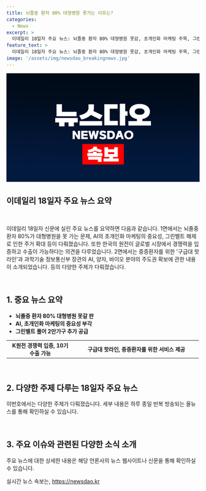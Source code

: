 ```yaml
---
title: 뇌졸중 환자 80% 대형병원 못가는 이유는?
categories:
  - News
excerpt: >
  이데일리 18일자 주요 뉴스: 뇌졸중 환자 80% 대형병원 못감, 초개인화 마케팅 주목, 그린벨트 풀어 2만가구 추가 공급, 악성 임대인에도 세제혜택, 한달 앞당긴 전기차 보조금 개편, K커머스 서밋2024, 전당대회 후 모두 원팀 될 것 예상, ‘국회의장 중재안’ 수용, 주택 건설 확대 등 경제 성장 올인, 삼성전자 잃어버린 1등 되찾는다, ‘팀코리아’ 체코 원전 수주 기대.
feature_text: >
  이데일리 18일자 주요 뉴스: 뇌졸중 환자 80% 대형병원 못감, 초개인화 마케팅 주목, 그린벨트 풀어 2만가구 추가 공급, 악성 임대인에도 세제혜택, 한달 앞당긴 전기차 보조금 개편, K커머스 서밋2024, 전당대회 후 모두 원팀 될 것 예상, ‘국회의장 중재안’ 수용, 주택 건설 확대 등 경제 성장 올인, 삼성전자 잃어버린 1등 되찾는다, ‘팀코리아’ 체코 원전 수주 기대.
image: '/assets/img/newsdao_breakingnews.jpg'
---
```


<p><img src="/assets/img/newsdao_breakingnews.jpg" alt="bookingtag 속보" /></p>

<h2 data-ke-size="size26">이데일리 18일자 주요 뉴스 요약</h2>

<p data-ke-size="size16">&nbsp;</p>

<p>이데일리 18일자 신문에 실린 주요 뉴스를 요약하면 다음과 같습니다. 1면에서는 뇌졸중 환자 80%가 대형병원을 못 가는 문제, AI의 초개인화 마케팅의 중요성, 그린벨트 해제로 인한 주거 확대 등이 다뤄졌습니다. 또한 한국의 원전이 글로벌 시장에서 경쟁력을 입증하고 수출이 가능하다는 의견을 다루었습니다. 2면에서는 중증환자를 위한 '구급대 핫라인'과 과학기술 정보통신부 장관의 AI, 양자, 바이오 분야의 주도권 확보에 관한 내용이 소개되었습니다.
등의 다양한 주제가 다뤄졌습니다.</p></p>

<p data-ke-size="size16">&nbsp;</p>

<h2 data-ke-size="size26">1. 중요 뉴스 요약</h2>

<ul>
    <li><b>뇌졸중 환자 80% 대형병원 못갈 판</b></li>
    <li><b>AI, 초개인화 마케팅의 중요성 부각</b></li>
    <li><b>그린벨트 풀어 2만가구 추가 공급</b></li>
</ul>

<table>
    <colgroup>
        <col width="176" />
        <col width="326" />
    </colgroup>
    <tbody>
        <tr>
            <td style="text-align: center; height: 17px;"><b>K원전 경쟁력 입증, 10기 수출 가능</b></td>
            <td style="text-align: center; height: 17px;"><b>구급대 핫라인, 중증환자를 위한 서비스 제공</b></td>
        </tr>
    </tbody>
</table>

<p data-ke-size="size16">&nbsp;</p>

<h2 data-ke-size="size26">2. 다양한 주제 다루는 18일자 주요 뉴스</h2>

<p data-ke-size="size16">이번호에서는 다양한 주제가 다뤄졌습니다. 세부 내용은 하루 종일 반복 방송되는 올뉴스를 통해 확인하실 수 있습니다.</p>

<p data-ke-size="size16">&nbsp;</p>

<h2 data-ke-size="size26">3. 주요 이슈와 관련된 다양한 소식 소개</h2>

<p data-ke-size="size16">주요 뉴스에 대한 상세한 내용은 해당 언론사의 뉴스 웹사이트나 신문을 통해 확인하실 수 있습니다.</p>
실시간 뉴스 속보는, <a href="https://newsdao.kr" rel="dofollow">https://newsdao.kr</a>


